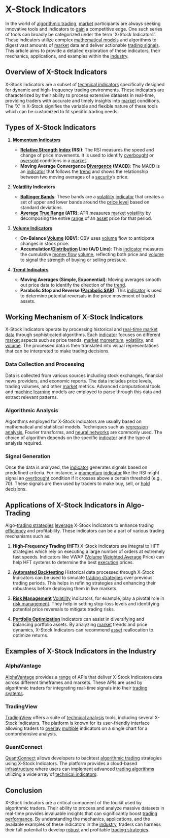 # X-Stock Indicators

In the world of [algorithmic trading](../a/algorithmic_trading.md), [market](../m/market.md) participants are always seeking innovative tools and indicators to [gain](../g/gain.md) a competitive edge. One such series of tools can broadly be categorized under the term 'X-Stock Indicators'. These indicators utilize complex [mathematical models](../m/mathematical_models_in_trading.md) and algorithms to digest vast amounts of [market](../m/market.md) data and deliver actionable [trading signals](../t/trading_signals.md). This article aims to provide a detailed exploration of these indicators, their mechanics, applications, and examples within the [industry](../i/industry.md).

## Overview of X-Stock Indicators

X-Stock Indicators are a subset of [technical indicators](../t/technical_indicators.md) specifically designed for dynamic and high-frequency trading environments. These indicators are characterized by their ability to process extensive datasets in real-time, providing traders with accurate and timely insights into [market](../m/market.md) conditions. The 'X' in X-Stock signifies the variable and flexible nature of these tools which can be customized to fit specific trading needs.

## Types of X-Stock Indicators

1. **[Momentum Indicators](../m/momentum_indicators.md)**
   - **[Relative Strength](../r/relative_strength.md) [Index](../i/index_instrument.md) (RSI)**:
     The RSI measures the speed and change of price movements. It is used to identify [overbought](../o/overbought.md) or [oversold](../o/oversold.md) conditions in a [market](../m/market.md). 
   - **Moving Average Convergence [Divergence](../d/divergence.md) (MACD)**:
     The MACD is an [indicator](../i/indicator.md) that follows the [trend](../t/trend.md) and shows the relationship between two moving averages of a [security](../s/security.md)’s price.
     
2. **[Volatility](../v/volatility.md) Indicators**
   - **[Bollinger Bands](../b/bollinger_bands.md)**:
     These bands are a [volatility](../v/volatility.md) [indicator](../i/indicator.md) that creates a set of upper and lower bands around the [price level](../p/price_level.md) based on standard deviations.
   - **[Average True Range](../a/average_true_range_(atr).md) (ATR)**:
     ATR measures [market](../m/market.md) [volatility](../v/volatility.md) by decomposing the entire [range](../r/range.md) of an [asset](../a/asset.md) price for that period.
    
3. **[Volume Indicators](../v/volume_indicators.md)**
   - **On-Balance [Volume](../v/volume.md) (OBV)**:
     OBV uses [volume](../v/volume.md) flow to anticipate changes in stock price.
   - **Accumulation/[Distribution](../d/distribution.md) Line (A/D Line)**:
     This [indicator](../i/indicator.md) measures the cumulative [money flow](../m/money_flow.md) [volume](../v/volume.md), reflecting both price and [volume](../v/volume.md) to signal the strength of buying or selling pressure.

4. **[Trend Indicators](../t/trend_indicators.md)**
   - **Moving Averages (Simple, Exponential)**:
     Moving averages smooth out price data to identify the direction of the [trend](../t/trend.md).
   - **Parabolic Stop and Reverse ([Parabolic SAR](../p/parabolic_sar.md))**:
     This [indicator](../i/indicator.md) is used to determine potential reversals in the price movement of traded assets.

## Working Mechanism of X-Stock Indicators

X-Stock Indicators operate by processing historical and [real-time market data](../r/real-time_market_data.md) through sophisticated algorithms. Each [indicator](../i/indicator.md) focuses on different [market](../m/market.md) aspects such as price trends, [market](../m/market.md) [momentum](../m/momentum.md), [volatility](../v/volatility.md), and [volume](../v/volume.md). The processed data is then translated into visual representations that can be interpreted to make trading decisions.

### Data Collection and Processing

Data is collected from various sources including stock exchanges, financial news providers, and economic reports. The data includes price levels, trading volumes, and other [market](../m/market.md) metrics. Advanced computational tools and [machine learning](../m/machine_learning.md) models are employed to parse through this data and extract relevant patterns.

### Algorithmic Analysis

Algorithms employed for X-Stock indicators are usually based on mathematical and statistical models. Techniques such as [regression analysis](../r/regression_analysis.md), Fourier transforms, and [neural networks](../n/neural_networks_in_trading.md) are commonly used. The choice of algorithm depends on the specific [indicator](../i/indicator.md) and the type of analysis required.

### Signal Generation

Once the data is analyzed, the [indicator](../i/indicator.md) generates signals based on predefined criteria. For instance, a [momentum](../m/momentum.md) [indicator](../i/indicator.md) like the RSI might signal an [overbought](../o/overbought.md) condition if it crosses above a certain threshold (e.g., 70). These signals are then used by traders to make buy, sell, or [hold](../h/hold.md) decisions.

## Applications of X-Stock Indicators in Algo-Trading

Algo-[trading strategies](../t/trading_strategies.md) [leverage](../l/leverage.md) X-Stock Indicators to enhance trading [efficiency](../e/efficiency.md) and profitability. These indicators can be a part of various trading mechanisms such as:

1. **High-Frequency Trading (HFT)**
   X-Stock Indicators are integral to HFT strategies which rely on executing a large number of orders at extremely fast speeds. Indicators like VWAP ([Volume](../v/volume.md) [Weighted Average](../w/weighted_average.md) Price) can help HFT systems to determine the best [execution](../e/execution.md) prices.

2. **[Automated Backtesting](../a/automated_backtesting.md)**
   Historical data processed through X-Stock Indicators can be used to simulate [trading strategies](../t/trading_strategies.md) over previous trading periods. This helps in refining strategies and enhancing their robustness before deploying them in live markets.

3. **[Risk Management](../r/risk_management.md)**
   [Volatility](../v/volatility.md) indicators, for example, play a pivotal role in [risk management](../r/risk_management.md). They help in setting stop-loss levels and identifying potential price reversals to mitigate trading risks.

4. **[Portfolio Optimization](../p/portfolio_optimization.md)**
   Indicators can assist in diversifying and balancing portfolio assets. By analyzing [market](../m/market.md) trends and price dynamics, X-Stock Indicators can recommend [asset](../a/asset.md) reallocation to optimize returns.

## Examples of X-Stock Indicators in the Industry

### AlphaVantage
[AlphaVantage](https://www.alphavantage.co/) provides a [range](../r/range.md) of APIs that deliver X-Stock Indicators data across different timeframes and markets. These APIs are used by algorithmic traders for integrating real-time signals into their [trading systems](../t/trading_systems.md).

### TradingView
[TradingView](https://www.tradingview.com/) offers a suite of [technical analysis](../t/technical_analysis.md) tools, including several X-Stock Indicators. The platform is known for its user-friendly interface allowing traders to [overlay](../o/overlay.md) [multiple](../m/multiple.md) indicators on a single chart for a comprehensive analysis.

### QuantConnect
[QuantConnect](https://www.quantconnect.com/) allows developers to backtest [algorithmic trading](../a/algorithmic_trading.md) strategies using X-Stock Indicators. The platform provides a cloud-based [infrastructure](../i/infrastructure.md) where users can implement advanced [trading algorithms](../t/trading_algorithms.md) utilizing a wide array of [technical indicators](../t/technical_indicators.md).

## Conclusion

X-Stock Indicators are a critical component of the toolkit used by algorithmic traders. Their ability to process and analyze massive datasets in real-time provides invaluable insights that can significantly boost [trading performance](../t/trading_performance.md). By understanding the mechanics, applications, and the available examples of these indicators in the [industry](../i/industry.md), traders can harness their full potential to develop [robust](../r/robust.md) and profitable [trading strategies](../t/trading_strategies.md).
